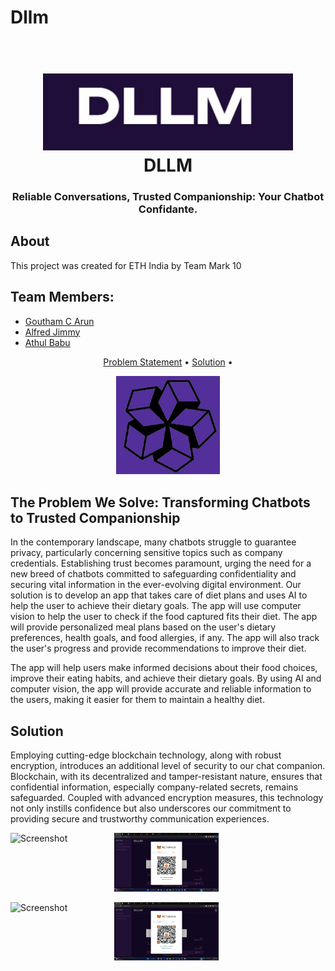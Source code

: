 # Dllm

<h1 align="center">
  <br>
  <img src="first.png" alt="Markdownify" width="400">
  <br>
  DLLM
  <br>
</h1>

<h3 align="center">Reliable Conversations, Trusted Companionship: Your Chatbot Confidante.</h3>


## About

This project was created for ETH India by Team Mark 10



## Team Members:

- [Goutham C Arun](https://github.com/GouthamCArun)
- [Alfred Jimmy](https://github.com/alffy007)
- [Athul Babu](https://github.com/ATHULB04)



<p align="center">
  <a href="#problem-helpnow-solves">Problem Statement</a> •
   <a href="#solution">Solution</a> •
 

</p>
<div align="center">
  <img src="second.png" alt="Screenshot" width="33%" />
</div>


## The Problem We Solve: Transforming Chatbots to Trusted Companionship
In the contemporary landscape, many chatbots struggle to guarantee privacy, particularly concerning sensitive topics such as company credentials. Establishing trust becomes paramount, urging the need for a new breed of chatbots committed to safeguarding confidentiality and securing vital information in the ever-evolving digital environment.
Our solution is to develop an app that takes care of diet plans and uses AI to help the user to achieve their dietary goals. The app will use computer vision to help the user to check if the food captured fits their diet. The app will provide personalized meal plans based on the user's dietary preferences, health goals, and food allergies, if any. The app will also track the user's progress and provide recommendations to improve their diet.

The app will help users make informed decisions about their food choices, improve their eating habits, and achieve their dietary goals. By using AI and computer vision, the app will provide accurate and reliable information to the users, making it easier for them to maintain a healthy diet.
## Solution
Employing cutting-edge blockchain technology, along with robust encryption, introduces an additional level of security to our chat companion. Blockchain, with its decentralized and tamper-resistant nature, ensures that confidential information, especially company-related secrets, remains safeguarded. Coupled with advanced encryption measures, this technology not only instills confidence but also underscores our commitment to providing secure and trustworthy communication experiences.
   <br>
   <div style="display:flex;">
    <img src="three.png" alt="Screenshot" width="33%">
    <img src="four.png" alt="Screenshot" width="33%">
    <br>
   </div>
   <br>
   <div style="display:flex;">
    <img src="three.png" alt="Screenshot" width="33%">
    <img src="four.png" alt="Screenshot" width="33%">
    <br>
   </div>






